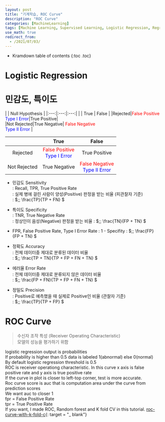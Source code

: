 ```yaml
---
layout: post
title: "기계학습, ROC Curve"
description: "ROC Curve"
categories: [MachineLearning]
tags: [Machine Learning, Supervised Learning, Logistic Regression, Regression, ROC Curve]
use_math: true
redirect_from:
  - /2021/07/03/
---
```


* Kramdown table of contents
{:toc .toc}

# Logistic Regression
 

# 민감도, 특이도    
| | Null Hypothesis |
|:---:|:---:|:---:|
| | True | False |
|Rejected|<span style="color:red">False Positive</span><br /><span style="color:blue">Type I Error</span>|True Positive|    
|Not Rejected|True Negative|<span style="color:red"> False Negative</span><br /><span style="color:blue"> Type II Error </span>|    


| | True | False |
|:---:|:---:|:---:|
|Rejected|<span style="color:red">False Positive</span><br /><span style="color:blue">Type I Error</span>|True Positive|    
|Not Rejected|True Negative|<span style="color:red"> False Negative</span><br /><span style="color:blue"> Type II Error </span>|    

- 민감도 Sensitivity     
: Recall, TPR, True Positive Rate    
: 실제 병에 걸린 사람이 양성(Positive) 판정을 받는 비율 (피관찰자 기준)    
: $\;\; \frac{TP}{TP + FN} $    

- 특이도 Specificity    
: TNR, True Negative Rate    
: 정상인이 음성(Negative) 판정을 받는 비율
: $\;\; \frac{TN}{FP + TN} $    

- FPR, False Positive Rate, Type I Error Rate
: 1 - Specifity
: $\;\; \frac{FP}{FP + TN} $    

- 정확도 Accuracy    
: 전체 데이터중 제대로 분류된 데이터 비율   
: $\;\; \frac{TP + TN}{TP + FP + FN + TN} $    

- 에러율 Error Rate    
: 전체 데이터중 제대로 분류되지 않은 데이터 비율  
: $\;\; \frac{FP + FN}{TP + FP + FN + TN} $   

- 정밀도 Precision    
: Positive로 예측했을 때 실제로 Positive인 비율 (관찰자 기준)  
: $\;\; \frac{TP}{TP + FP} $   


# ROC Curve    
> 수신자 조작 특성 (Receiver Operating Characteristic)      
> 모델의 성능을 평가하기 위함   



logistic regression output is probabilities         
If probability is higher than 0.5 data is labeled 1(abnormal) else 0(normal)         
By default logistic regression threshold is 0.5           
ROC is receiver operationg characteristic. In this curve x axis is false positive rate and y axis is true positive rate            
If the curve in plot is closer to left-top corner, test is more accurate.        
Roc curve score is auc that is computation area under the curve from prediction scores          
We want auc to closer 1            
fpr = False Positive Rate           
tpr = True Positive Rate            
If you want, I made ROC, Random forest and K fold CV in this tutorial. 
[roc-curve-with-k-fold-c](https://www.kaggle.com/kanncaa1/roc-curve-with-k-fold-cv/){: target = "_ blank"}           
